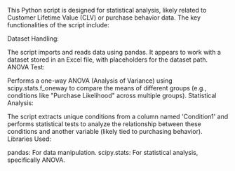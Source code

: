 This Python script is designed for statistical analysis, likely related to Customer Lifetime Value (CLV) or purchase behavior data. The key functionalities of the script include:

Dataset Handling:

The script imports and reads data using pandas.
It appears to work with a dataset stored in an Excel file, with placeholders for the dataset path.
ANOVA Test:

Performs a one-way ANOVA (Analysis of Variance) using scipy.stats.f_oneway to compare the means of different groups (e.g., conditions like "Purchase Likelihood" across multiple groups).
Statistical Analysis:

The script extracts unique conditions from a column named 'Condition1' and performs statistical tests to analyze the relationship between these conditions and another variable (likely tied to purchasing behavior).
Libraries Used:

pandas: For data manipulation.
scipy.stats: For statistical analysis, specifically ANOVA.
